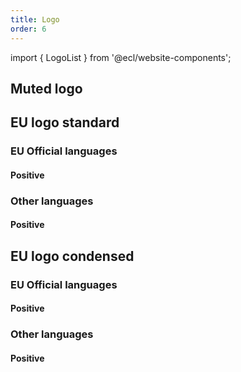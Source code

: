 ```yaml
---
title: Logo
order: 6
---
```


import { LogoList } from '@ecl/website-components';

## Muted logo

<LogoList system="eu" set="muted" language="muted" />

## EU logo standard

### EU Official languages

#### Positive

<LogoList system="eu" set="standard" color="positive" language="official" />

### Other languages

#### Positive

<LogoList system="eu" set="standard" color="positive" language="other" />

## EU logo condensed

### EU Official languages

#### Positive

<LogoList system="eu" set="condensed" color="positive" language="official" />

### Other languages

#### Positive

<LogoList system="eu" set="standard" color="positive" language="other" />

